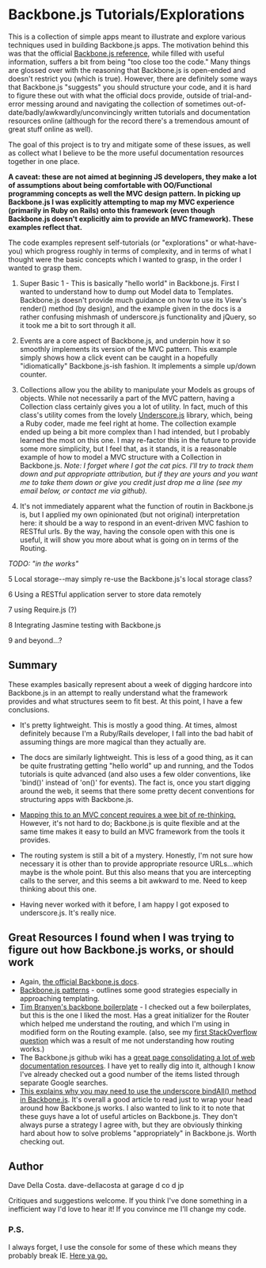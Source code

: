 # Backbone.js Tutorials/Explorations

This is a collection of simple apps meant to illustrate and explore various techniques used in building Backbone.js apps.  The motivation behind this was that the official [Backbone.js reference](http://backbonejs.org/), while filled with useful information, suffers a bit from being "too close too the code."  Many things are glossed over with the reasoning that Backbone.js is open-ended and doesn't restrict you (which is true).  However, there are definitely some ways that Backbone.js "suggests" you should structure your code, and it is hard to figure these out with what the official docs provide, outside of trial-and-error messing around and navigating the collection of sometimes out-of-date/badly/awkwardly/unconvincingly written tutorials and documentation resources online (although for the record there's a tremendous amount of great stuff online as well).

The goal of this project is to try and mitigate some of these issues, as well as collect what I believe to be the more useful documentation resources together in one place.

**A caveat: these are not aimed at beginning JS developers, they make a lot of assumptions about being comfortable with OO/Functional programming concepts as well the MVC design pattern.  In picking up Backbone.js I was explicitly attempting to map my MVC experience (primarily in Ruby on Rails) onto this framework (even though Backbone.js doesn't explicitly aim to provide an MVC framework).  These examples reflect that.**

The code examples represent self-tutorials (or "explorations" or what-have-you) which progress roughly in terms of complexity, and in terms of what I thought were the basic concepts which I wanted to grasp, in the order I wanted to grasp them.

1. Super Basic 1 - This is basically "hello world" in Backbone.js. First I wanted to understand how to dump out Model data to Templates.  Backbone.js doesn't provide much guidance on how to use its View's render() method (by design), and the example given in the docs is a rather confusing mishmash of underscore.js functionality and jQuery, so it took me a bit to sort through it all.

2. Events are a core aspect of Backbone.js, and underpin how it so smoothly implements its version of the MVC pattern.  This example simply shows how a click event can be caught in a hopefully "idiomatically" Backbone.js-ish fashion.  It implements a simple up/down counter.

3. Collections allow you the ability to manipulate your Models as groups of objects.  While not necessarily a part of the MVC pattern, having a Collection class certainly gives you a lot of utility.  In fact, much of this class's utility comes from the lovely [Underscore.js](http://documentcloud.github.com/underscore/) library, which, being a Ruby coder, made me feel right at home. The collection example ended up being a bit more complex than I had intended, but I probably learned the most on this one.  I may re-factor this in the future to provide some more simplicity, but I feel that, as it stands, it is a reasonable example of how to model a MVC structure with a Collection in Backbone.js. *Note: I forget where I got the cat pics.  I'll try to track them down and put appropriate attribution, but if they are yours and you want me to take them down or give you credit just drop me a line (see my email below, or contact me via github).*

4. It's not immediately apparent what the function of routin in Backbone.js is, but I applied my own opinionated (but not original) interpretation here: it should be a way to respond in an event-driven MVC fashion to RESTful urls. By the way, having the console open with this one is useful, it will show you more about what is going on in terms of the Routing.

*TODO: "in the works"*

5 Local storage--may simply re-use the Backbone.js's local storage class?

6 Using a RESTful application server to store data remotely

7 using Require.js (?)

8 Integrating Jasmine testing with Backbone.js

9 and beyond...?

## Summary

These examples basically represent about a week of digging hardcore into Backbone.js in an attempt to really understand what the framework provides and what structures seem to fit best.  At this point, I have a few conclusions.

* It's pretty lightweight.  This is mostly a good thing.  At times, almost definitely because I'm a Ruby/Rails developer, I fall into the bad habit of assuming things are more magical than they actually are.

* The docs are similarly lightweight.  This is less of a good thing, as it can be quite frustrating getting "hello world" up and running, and the Todos tutorials is quite advanced (and also uses a few older conventions, like 'bind()' instead of 'on()' for events).  The fact is, once you start digging around the web, it seems that there some pretty decent conventions for structuring apps with Backbone.js.

* [Mapping this to an MVC concept requires a wee bit of re-thinking.](http://documentcloud.github.com/backbone/#FAQ-mvc)  However, it's not hard to do; Backbone.js is quite flexible and at the same time makes it easy to build an MVC framework from the tools it provides.

* The routing system is still a bit of a mystery.  Honestly, I'm not sure how necessary it is other than to provide appropriate resource URLs...which maybe is the whole point.  But this also means that you are intercepting calls to the server, and this seems a bit awkward to me.  Need to keep thinking about this one.

* Having never worked with it before, I am happy I got exposed to underscore.js.  It's really nice.

## Great Resources I found when I was trying to figure out how Backbone.js works, or should work

* Again, [the official Backbone.js docs](http://documentcloud.github.com/backbone/).
* [Backbone.js patterns](http://ricostacruz.com/backbone-patterns/) - outlines some good strategies especially in approaching templating.
* [Tim Branyen's backbone boilerplate](https://github.com/backbone-boilerplate) - I checked out a few boilerplates, but this is the one I liked the most.  Has a great initializer for the Router which helped me understand the routing, and which I'm using in modified form on the Routing example. (also, see my [first StackOverflow question](http://stackoverflow.com/questions/9939737/how-does-one-listen-to-the-router-respond-to-router-events-in-views-models-i) which was a result of me not understanding how routing works.)
* The Backbone.js github wiki has a [great page consolidating a lot of web documentation resources](https://github.com/documentcloud/backbone/wiki/Extensions%2C-Plugins%2C-Resources). I have yet to really dig into it, although I know I've already checked out a good number of the items listed through separate Google searches.
* [This explains why you may need to use the underscore bindAll() method in Backbone.js](http://lostechies.com/derickbailey/2011/06/15/solving-backbones-this-model-view-problem-with-underscore-js/).  It's overall a good article to read just to wrap your head around how Backbone.js works.  I also wanted to link to it to note that these guys have a lot of useful articles on Backbone.js.  They don't always purse a strategy I agree with, but they are obviously thinking hard about how to solve problems "appropriately" in Backbone.js.  Worth checking out.

## Author

Dave Della Costa.  dave-dellacosta at garage d co d jp

Critiques and suggestions welcome.  If you think I've done something in a inefficient way I'd love to hear it!  If you convince me I'll change my code.

### P.S.

I always forget, I use the console for some of these which means they probably break IE.  [Here ya go.](http://mozilla.org/firefox/)
